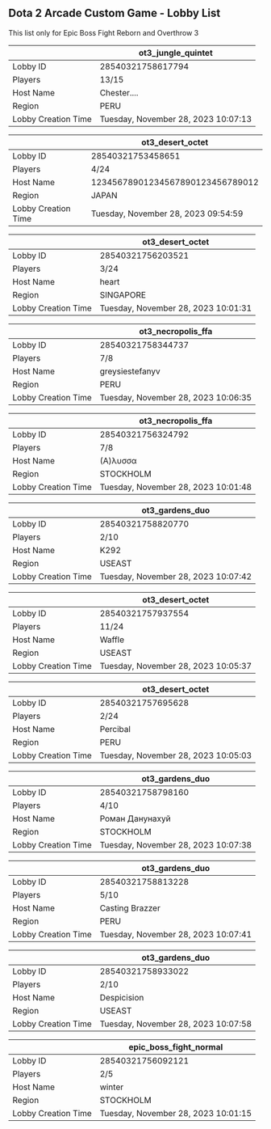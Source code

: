 ## Dota 2 Arcade Custom Game - Lobby List

This list only for Epic Boss Fight Reborn and Overthrow 3

|  | ot3_jungle_quintet |
| ------ | ------ |
| Lobby ID | 28540321758617794 |
| Players | 13/15 |
| Host Name | Chester.... |
| Region | PERU |
| Lobby Creation Time | Tuesday, November 28, 2023 10:07:13 |


|  | ot3_desert_octet |
| ------ | ------ |
| Lobby ID | 28540321753458651 |
| Players | 4/24 |
| Host Name | 12345678901234567890123456789012 |
| Region | JAPAN |
| Lobby Creation Time | Tuesday, November 28, 2023 09:54:59 |


|  | ot3_desert_octet |
| ------ | ------ |
| Lobby ID | 28540321756203521 |
| Players | 3/24 |
| Host Name | heart |
| Region | SINGAPORE |
| Lobby Creation Time | Tuesday, November 28, 2023 10:01:31 |


|  | ot3_necropolis_ffa |
| ------ | ------ |
| Lobby ID | 28540321758344737 |
| Players | 7/8 |
| Host Name | greysiestefanyv |
| Region | PERU |
| Lobby Creation Time | Tuesday, November 28, 2023 10:06:35 |


|  | ot3_necropolis_ffa |
| ------ | ------ |
| Lobby ID | 28540321756324792 |
| Players | 7/8 |
| Host Name | (Α)λυσσα |
| Region | STOCKHOLM |
| Lobby Creation Time | Tuesday, November 28, 2023 10:01:48 |


|  | ot3_gardens_duo |
| ------ | ------ |
| Lobby ID | 28540321758820770 |
| Players | 2/10 |
| Host Name | K292 |
| Region | USEAST |
| Lobby Creation Time | Tuesday, November 28, 2023 10:07:42 |


|  | ot3_desert_octet |
| ------ | ------ |
| Lobby ID | 28540321757937554 |
| Players | 11/24 |
| Host Name | Waffle |
| Region | USEAST |
| Lobby Creation Time | Tuesday, November 28, 2023 10:05:37 |


|  | ot3_desert_octet |
| ------ | ------ |
| Lobby ID | 28540321757695628 |
| Players | 2/24 |
| Host Name | Percibal |
| Region | PERU |
| Lobby Creation Time | Tuesday, November 28, 2023 10:05:03 |


|  | ot3_gardens_duo |
| ------ | ------ |
| Lobby ID | 28540321758798160 |
| Players | 4/10 |
| Host Name | Роман Данунахуй |
| Region | STOCKHOLM |
| Lobby Creation Time | Tuesday, November 28, 2023 10:07:38 |


|  | ot3_gardens_duo |
| ------ | ------ |
| Lobby ID | 28540321758813228 |
| Players | 5/10 |
| Host Name | Casting Brazzer |
| Region | PERU |
| Lobby Creation Time | Tuesday, November 28, 2023 10:07:41 |


|  | ot3_gardens_duo |
| ------ | ------ |
| Lobby ID | 28540321758933022 |
| Players | 2/10 |
| Host Name | Despicision |
| Region | USEAST |
| Lobby Creation Time | Tuesday, November 28, 2023 10:07:58 |


|  | epic_boss_fight_normal |
| ------ | ------ |
| Lobby ID | 28540321756092121 |
| Players | 2/5 |
| Host Name | winter |
| Region | STOCKHOLM |
| Lobby Creation Time | Tuesday, November 28, 2023 10:01:15 |


